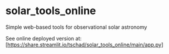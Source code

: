 # solar_tools_online
Simple web-based tools for observational solar astronomy

See online deployed version at: 
[https://share.streamlit.io/tschad/solar_tools_online/main/app.py]
